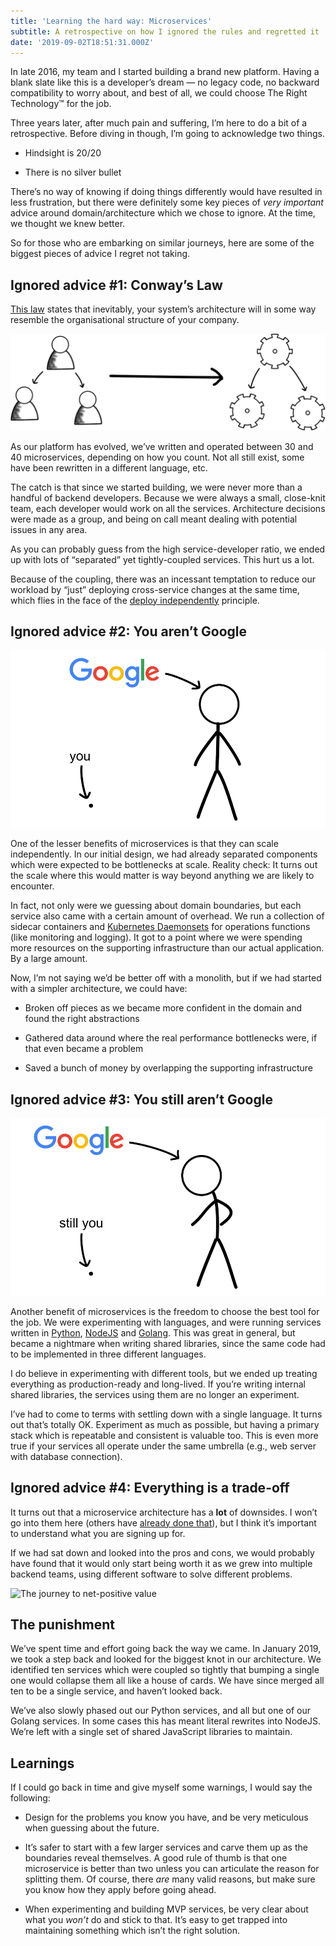 ```yaml
---
title: 'Learning the hard way: Microservices'
subtitle: A retrospective on how I ignored the rules and regretted it
date: '2019-09-02T18:51:31.000Z'
---
```


In late 2016, my team and I started building a brand new platform. Having a
blank slate like this is a developer’s dream — no legacy code, no backward
compatibility to worry about, and best of all, we could choose The Right
Technology™ for the job.

Three years later, after much pain and suffering, I’m here to do a bit of a
retrospective. Before diving in though, I’m going to acknowledge two things.

* Hindsight is 20/20

* There is no silver bullet

There’s no way of knowing if doing things differently would have resulted in
less frustration, but there were definitely some key pieces of *very important*
advice around domain/architecture which we chose to ignore. At the time, we
thought we knew better.

So for those who are embarking on similar journeys, here are some of the
biggest pieces of advice I regret not taking.

## Ignored advice #1: Conway’s Law

[This law](https://en.wikipedia.org/wiki/Conway%27s_law) states that
inevitably, your system’s architecture will in some way resemble the
organisational structure of your company.

![Conway’s law](conway.png)

As our platform has evolved, we’ve written and operated between 30 and 40
microservices, depending on how you count. Not all still exist, some have been
rewritten in a different language, etc.

The catch is that since we started building, we were never more than a handful
of backend developers. Because we were always a small, close-knit team, each
developer would work on all the services. Architecture decisions were made as a
group, and being on call meant dealing with potential issues in any area.

As you can probably guess from the high service-developer ratio, we ended up
with lots of “separated” yet tightly-coupled services. This hurt us a lot.

Because of the coupling, there was an incessant temptation to reduce our
workload by “just” deploying cross-service changes at the same time, which
flies in the face of the [deploy
independently](https://youtu.be/PFQnNFe27kU?t=1352) principle.

## Ignored advice #2: You aren’t Google

![You vs Google](notgoogle_1.png)

One of the lesser benefits of microservices is that they can scale
independently. In our initial design, we had already separated components which
were expected to be bottlenecks at scale. Reality check: It turns out the scale
where this would matter is way beyond anything we are likely to encounter.

In fact, not only were we guessing about domain boundaries, but each service
also came with a certain amount of overhead. We run a collection of sidecar
containers and [Kubernetes
Daemonsets](https://kubernetes.io/docs/concepts/workloads/controllers/daemonset/)
for operations functions (like monitoring and logging). It got to a point where
we were spending more resources on the supporting infrastructure than our
actual application. By a large amount.

Now, I’m not saying we’d be better off with a monolith, but if we had started
with a simpler architecture, we could have:

* Broken off pieces as we became more confident in the domain and found the
  right abstractions

* Gathered data around where the real performance bottlenecks were, if that
  even became a problem

* Saved a bunch of money by overlapping the supporting infrastructure

## Ignored advice #3: You still aren’t Google

![You vs Google](notgoogle_2.png)

Another benefit of microservices is the freedom to choose the best tool for the
job. We were experimenting with languages, and were running services written in
[Python](https://www.python.org/), [NodeJS](https://nodejs.org/en/) and
[Golang](https://golang.org). This was great in general, but became a nightmare
when writing shared libraries, since the same code had to be implemented in
three different languages.

I do believe in experimenting with different tools, but we ended up treating
everything as production-ready and long-lived. If you’re writing internal
shared libraries, the services using them are no longer an experiment.

I’ve had to come to terms with settling down with a single language. It turns
out that’s totally OK. Experiment as much as possible, but having a primary
stack which is repeatable and consistent is valuable too. This is even more
true if your services all operate under the same umbrella (e.g., web server
with database connection).

## Ignored advice #4: Everything is a trade-off

It turns out that a microservice architecture has a **lot** of downsides. I
won’t go into them here (others have [already done
that](https://martinfowler.com/articles/microservice-trade-offs.html)), but I
think it’s important to understand what you are signing up for.

If we had sat down and looked into the pros and cons, we would probably have
found that it would only start being worth it as we grew into multiple backend
teams, using different software to solve different problems.

![The journey to net-positive value](value_graph.png "The journey to
net-positive value")

## The punishment

We’ve spent time and effort going back the way we came. In January 2019, we
took a step back and looked for the biggest knot in our architecture. We
identified ten services which were coupled so tightly that bumping a single one
would collapse them all like a house of cards. We have since merged all ten to
be a single service, and haven’t looked back.

We’ve also slowly phased out our Python services, and all but one of our Golang
services. In some cases this has meant literal rewrites into NodeJS. We’re left
with a single set of shared JavaScript libraries to maintain.

## Learnings

If I could go back in time and give myself some warnings, I would say the
following:

* Design for the problems you know you have, and be very meticulous when
  guessing about the future.

* It’s safer to start with a few larger services and carve them up as the
  boundaries reveal themselves. A good rule of thumb is that one microservice
  is better than two unless you can articulate the reason for splitting them.
  Of course, there *are* many valid reasons, but make sure you know how they
  apply before going ahead.

* When experimenting and building MVP services, be very clear about what you
  *won’t* do and stick to that. It’s easy to get trapped into maintaining
  something which isn’t the right solution.

